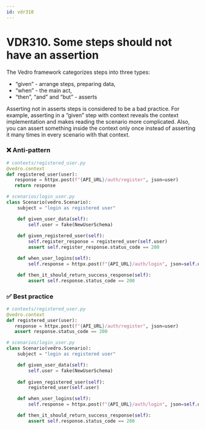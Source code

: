 ```yaml
---
id: vdr310
---
```


# VDR310. Some steps should not have an assertion
The Vedro framework categorizes steps into three types:

- “given” - arrange steps, preparing data,
- “when” - the main act,
- “then”, “and” and “but” - asserts

Asserting not in asserts steps is considered to be a bad practice. For example, asserting in a “given” step with context reveals the context implementation and makes reading the scenario more complicated.
Also, you can assert something inside the context only once instead of asserting it many times in every scenario with that context.

### ❌ Anti-pattern
```python
# contexts/registered_user.py
@vedro.context
def registered_user(user):
   response = httpx.post(f"{API_URL}/auth/register", json=user)
   return response

# scenarios/login_user.py
class Scenario(vedro.Scenario):
    subject = "login as registered user"

    def given_user_data(self):
        self.user = fake(NewUserSchema)
    
    def given_registered_user(self):
        self.register_response = registered_user(self.user)
        assert self.register_response.status_code == 200 

    def when_user_logins(self):
        self.response = httpx.post(f"{API_URL}/auth/login", json=self.user)

    def then_it_should_return_success_response(self):
        assert self.response.status_code == 200
```
### ✅ Best practice
```python
# contexts/registered_user.py
@vedro.context
def registered_user(user):
   response = httpx.post(f"{API_URL}/auth/register", json=user)
   assert response.status_code == 200

# scenarios/login_user.py
class Scenario(vedro.Scenario):
    subject = "login as registered user"

    def given_user_data(self):
        self.user = fake(NewUserSchema)
    
    def given_registered_user(self):
        registered_user(self.user)    

    def when_user_logins(self):
        self.response = httpx.post(f"{API_URL}/auth/login", json=self.user)

    def then_it_should_return_success_response(self):
        assert self.response.status_code == 200
```


